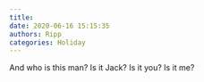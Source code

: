 ```yaml
---
title: 
date: 2020-06-16 15:15:35
authors: Ripp
categories: Holiday
---
```


 And who is this man?  Is it Jack?  Is it you?
Is it me?